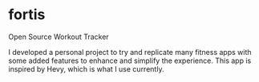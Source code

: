 # fortis
Open Source Workout Tracker

I developed a personal project to try and replicate many fitness apps with some added features to enhance and simplify the experience. This app is inspired by Hevy, which is what I use currently. 
